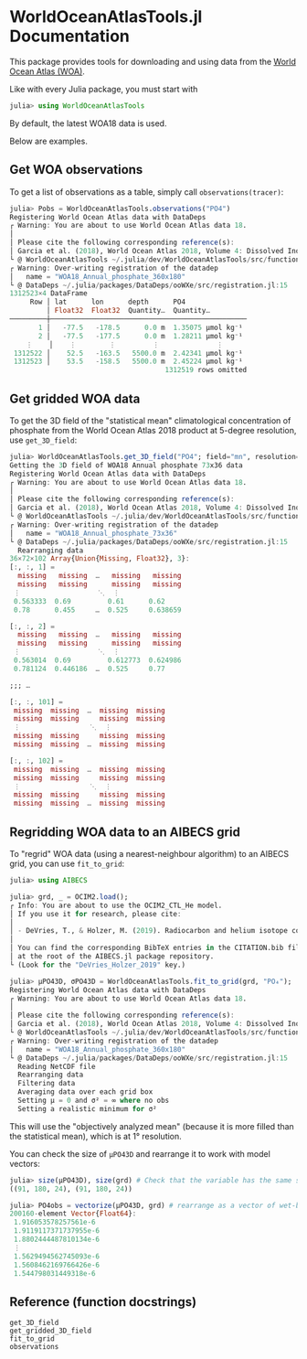 # WorldOceanAtlasTools.jl Documentation

This package provides tools for downloading and using data from the [World Ocean Atlas (WOA)](https://en.wikipedia.org/wiki/World_Ocean_Atlas).

Like with every Julia package, you must start with

```julia
julia> using WorldOceanAtlasTools
```

By default, the latest WOA18 data is used.

Below are examples.

## Get WOA observations

To get a list of observations as a table, simply call `observations(tracer)`:

```julia
julia> Pobs = WorldOceanAtlasTools.observations("PO4")
Registering World Ocean Atlas data with DataDeps
┌ Warning: You are about to use World Ocean Atlas data 18.
│
│ Please cite the following corresponding reference(s):
│ Garcia et al. (2018), World Ocean Atlas 2018, Volume 4: Dissolved Inorganic Nutrients (phosphate, nitrate and nitrate+nitrite, silicate). A. Mishonov Technical Ed.; in preparation.)
└ @ WorldOceanAtlasTools ~/.julia/dev/WorldOceanAtlasTools/src/functions.jl:223
┌ Warning: Over-writing registration of the datadep
│   name = "WOA18_Annual_phosphate_360x180"
└ @ DataDeps ~/.julia/packages/DataDeps/ooWXe/src/registration.jl:15
1312523×4 DataFrame
     Row │ lat      lon      depth      PO4
         │ Float32  Float32  Quantity…  Quantity…
─────────┼────────────────────────────────────────────────
       1 │   -77.5   -178.5      0.0 m  1.35075 μmol kg⁻¹
       2 │   -77.5   -177.5      0.0 m  1.28211 μmol kg⁻¹
    ⋮    │    ⋮        ⋮         ⋮              ⋮
 1312522 │    52.5   -163.5   5500.0 m  2.42341 μmol kg⁻¹
 1312523 │    53.5   -158.5   5500.0 m  2.45224 μmol kg⁻¹
                                      1312519 rows omitted
```

## Get gridded WOA data

To get the 3D field of the "statistical mean" climatological concentration of phosphate from the World Ocean Atlas 2018 product at 5-degree resolution, use `get_3D_field`:

```julia
julia> WorldOceanAtlasTools.get_3D_field("PO4"; field="mn", resolution="5°")
Getting the 3D field of WOA18 Annual phosphate 73x36 data
Registering World Ocean Atlas data with DataDeps
┌ Warning: You are about to use World Ocean Atlas data 18.
│
│ Please cite the following corresponding reference(s):
│ Garcia et al. (2018), World Ocean Atlas 2018, Volume 4: Dissolved Inorganic Nutrients (phosphate, nitrate and nitrate+nitrite, silicate). A. Mishonov Technical Ed.; in preparation.)
└ @ WorldOceanAtlasTools ~/.julia/dev/WorldOceanAtlasTools/src/functions.jl:223
┌ Warning: Over-writing registration of the datadep
│   name = "WOA18_Annual_phosphate_73x36"
└ @ DataDeps ~/.julia/packages/DataDeps/ooWXe/src/registration.jl:15
  Rearranging data
36×72×102 Array{Union{Missing, Float32}, 3}:
[:, :, 1] =
  missing   missing  …   missing   missing
  missing   missing      missing   missing
 ⋮                   ⋱  ⋮
 0.563333  0.69         0.61      0.62
 0.78      0.455     …  0.525     0.638659

[:, :, 2] =
  missing   missing  …   missing   missing
  missing   missing      missing   missing
 ⋮                   ⋱  ⋮
 0.563014  0.69         0.612773  0.624986
 0.781124  0.446186  …  0.525     0.77

;;; …

[:, :, 101] =
 missing  missing  …  missing  missing
 missing  missing     missing  missing
 ⋮                 ⋱  ⋮
 missing  missing     missing  missing
 missing  missing  …  missing  missing

[:, :, 102] =
 missing  missing  …  missing  missing
 missing  missing     missing  missing
 ⋮                 ⋱  ⋮
 missing  missing     missing  missing
 missing  missing  …  missing  missing
```

## Regridding WOA data to an AIBECS grid

To "regrid" WOA data (using a nearest-neighbour algorithm) to an AIBECS grid, you can use `fit_to_grid`:

```julia
julia> using AIBECS

julia> grd, _ = OCIM2.load();
┌ Info: You are about to use the OCIM2_CTL_He model.
│ If you use it for research, please cite:
│
│ - DeVries, T., & Holzer, M. (2019). Radiocarbon and helium isotope constraints on deep ocean ventilation and mantle‐³He sources. Journal of Geophysical Research: Oceans, 124, 3036–3057. https://doi.org/10.1029/2018JC014716
│
│ You can find the corresponding BibTeX entries in the CITATION.bib file
│ at the root of the AIBECS.jl package repository.
└ (Look for the "DeVries_Holzer_2019" key.)

julia> μPO43D, σPO43D = WorldOceanAtlasTools.fit_to_grid(grd, "PO₄");
Registering World Ocean Atlas data with DataDeps
┌ Warning: You are about to use World Ocean Atlas data 18.
│
│ Please cite the following corresponding reference(s):
│ Garcia et al. (2018), World Ocean Atlas 2018, Volume 4: Dissolved Inorganic Nutrients (phosphate, nitrate and nitrate+nitrite, silicate). A. Mishonov Technical Ed.; in preparation.)
└ @ WorldOceanAtlasTools ~/.julia/dev/WorldOceanAtlasTools/src/functions.jl:223
┌ Warning: Over-writing registration of the datadep
│   name = "WOA18_Annual_phosphate_360x180"
└ @ DataDeps ~/.julia/packages/DataDeps/ooWXe/src/registration.jl:15
  Reading NetCDF file
  Rearranging data
  Filtering data
  Averaging data over each grid box
  Setting μ = 0 and σ² = ∞ where no obs
  Setting a realistic minimum for σ²
```

This will use the "objectively analyzed mean" (because it is more filled than the statistical mean), which is at 1° resolution.

You can check the size of `μPO43D` and rearrange it to work with model vectors:

```julia
julia> size(μPO43D), size(grd) # Check that the variable has the same size
((91, 180, 24), (91, 180, 24))

julia> PO4obs = vectorize(μPO43D, grd) # rearrange as a vector of wet-box values only
200160-element Vector{Float64}:
 1.916053578257561e-6
 1.9119117371737955e-6
 1.8802444487810134e-6
 ⋮
 1.5629494562745093e-6
 1.5608462169766426e-6
 1.544798031449318e-6
```


## Reference (function docstrings)

```@docs
get_3D_field
get_gridded_3D_field
fit_to_grid
observations
```
